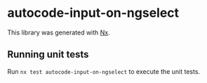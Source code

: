 # autocode-input-on-ngselect

This library was generated with [Nx](https://nx.dev).

## Running unit tests

Run `nx test autocode-input-on-ngselect` to execute the unit tests.
